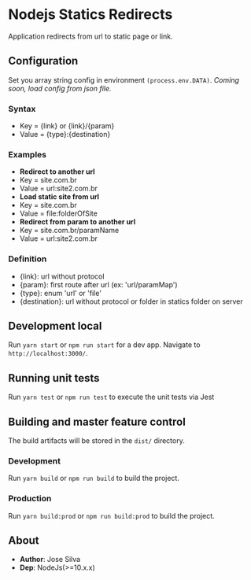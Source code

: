 # Nodejs Statics Redirects
Application redirects from url to static page or link.

## Configuration
Set you array string config in environment `(process.env.DATA)`.  *Coming soon, load config from json file.*

### **Syntax**
- Key = {link} or {link}/{param}
- Value = {type}:{destination}

### **Examples**
- **Redirect to another url**
- Key = site.com.br
- Value = url:site2.com.br
- **Load static site from url**
- Key = site.com.br
- Value = file:folderOfSite
- **Redirect from param to another url**
- Key = site.com.br/paramName
- Value = url:site2.com.br

### **Definition**
- {link}: url without protocol
- {param}: first route after url (ex: 'url/paramMap')
- {type}: enum 'url' or 'file'
- {destination}: url without protocol or folder in statics folder on server

## Development local
Run `yarn start` or `npm run start` for a dev app. Navigate to `http://localhost:3000/`.

## Running unit tests
Run `yarn test` or `npm run test` to execute the unit tests via Jest

## Building and master feature control
The build artifacts will be stored in the `dist/` directory.

### Development
Run `yarn build` or `npm run build` to build the project.

### Production
Run `yarn build:prod` or `npm run build:prod` to build the project.

## About
- **Author**: Jose Silva
- **Dep**: NodeJs(>=10.x.x)
